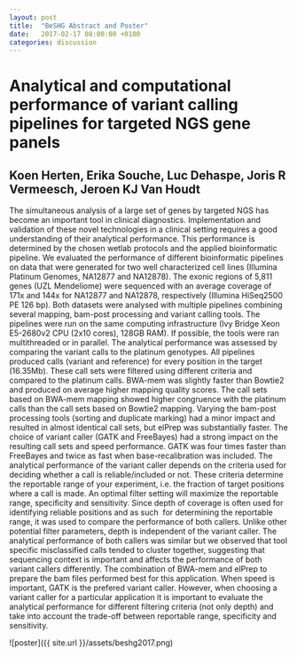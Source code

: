 ```yaml
---
layout: post
title:  "BeSHG Abstract and Poster"
date:   2017-02-17 08:00:00 +0100
categories: discussion
---
```


# Analytical and computational performance of variant calling pipelines for targeted NGS gene panels 

## Koen Herten, Erika Souche, Luc Dehaspe, Joris R Vermeesch, Jeroen KJ Van Houdt

The simultaneous analysis of a large set of genes by targeted NGS has become an important tool in clinical diagnostics. Implementation and validation of these novel technologies in a clinical setting requires a good understanding of their analytical performance. This performance is determined by the chosen wetlab protocols and the applied bioinformatic pipeline. We evaluated the performance of different bioinformatic pipelines on data that were generated for two well characterized cell lines (Illumina Platinum Genomes, NA12877 and NA12878).
The exonic regions of 5,811 genes (UZL Mendeliome) were sequenced with an average coverage of 171x and 144x for NA12877 and NA12878, respectively (Illumina HiSeq2500 PE 126 bp). Both datasets were analysed with multiple pipelines combining several mapping, bam-post processing and variant calling tools. The pipelines were run on the same computing infrastructure (Ivy Bridge Xeon E5-2680v2 CPU (2x10 cores), 128GB RAM). If possible, the tools were ran multithreaded or in parallel. The analytical performance was assessed by comparing the variant calls to the platinum genotypes. All pipelines produced calls (variant and reference) for every position in the target (16.35Mb). These call sets were filtered using different criteria and compared to the platinum calls. 
BWA-mem was slightly faster than Bowtie2 and produced on average higher mapping quality scores. The call sets based on BWA-mem mapping showed higher congruence with the platinum calls than the call sets based on Bowtie2 mapping. Varying the bam-post processing tools (sorting and duplicate marking) had a minor impact and resulted in almost identical call sets, but elPrep was substantially faster. The choice of variant caller (GATK and FreeBayes) had a strong impact on the resulting call sets and speed performance. GATK was four times faster than FreeBayes and twice as fast when base-recalibration was included. The analytical performance of the variant caller depends on the criteria used for deciding whether a call is reliable/included or not. These criteria determine the reportable range of your experiment, i.e. the fraction of target positions where a call is made. An optimal filter setting will maximize the reportable range, specificity and sensitivity. Since depth of coverage is often used for identifying reliable positions and as such  for determining the reportable range, it was used to compare the performance of both callers. Unlike other potential filter parameters, depth is independent of the variant caller. The analytical performance of both callers was similar but we observed that tool specific misclassified calls tended to cluster together, suggesting that sequencing context is important and affects the performance of both variant callers differently. 
The combination of BWA-mem and elPrep to prepare the bam files performed best for this application. When speed is important, GATK is the prefered variant caller. However, when choosing a variant caller for a particular application it is important to evaluate the analytical performance for different filtering criteria (not only depth) and take into account the trade-off between reportable range, specificity and sensitivity. 


![poster]({{ site.url }}/assets/beshg2017.png)

